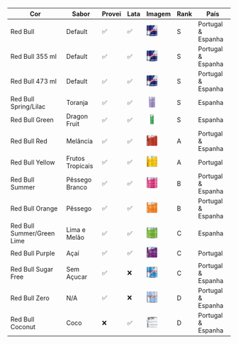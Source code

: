 |Cor|Sabor|Provei|Lata|Imagem|Rank|País|
|---|-----|------|----|------|------|--|
| Red Bull|Default|✅|✅|<img src="src/assets/RebBull.jpg" alt="Original" width="25" height="25" />|S|Portugal & Espanha|
| Red Bull 355 ml|Default|✅|✅|<img src="src/assets/RebBull.jpg" alt="355" width="25" height="25" />|S|Portugal & Espanha|
| Red Bull 473 ml|Default|✅|✅|<img src="src/assets/RebBull.jpg" alt="473" width="25" height="25" />|S|Portugal & Espanha|
| Red Bull Spring/Lilac |Toranja|✅|✅| <img src="src/assets/Spring.png" alt="Pêssego" width="25" height="25" />|S|Espanha|
| Red Bull Green|Dragon Fruit|✅|✅|<img src="src/assets/Green.png" alt="Green" width="25" height="25" />|S|Espanha|
| Red Bull Red |Melância|✅|✅| <img src="src/assets/red.png" alt="Red" width="25" height="25" />|A|Portugal & Espanha|
| Red Bull Yellow |Frutos Tropicais|✅|✅| <img src="src/assets/Yellow.png" alt="Tropical" width="25" height="25" />|A|Portugal|
| Red Bull Summer |Pêssego Branco|✅|✅| <img src="src/assets/Summer_Pessego.png" alt="Pêssego" width="25" height="25" />|B|Portugal & Espanha|
| Red Bull Orange |Pêssego|✅|✅| <img src="src/assets/Orange.png" alt="Orange" width="25" height="25" />|B|Portugal & Espanha|
| Red Bull Summer/Green Lime |Lima e Melão|✅|✅| <img src="src/assets/Summer_Melao.png" alt="Pêssego" width="25" height="25" />|C|Espanha|
| Red Bull Purple |Açaí|✅|✅|<img src="src/assets/Acai.png" alt="Purple" width="25" height="25" />|C|Portugal|
| Red Bull Sugar Free|Sem Açucar|✅|❌| <img src="src/assets/Sugar Free.jpg" alt="SF" width="25" height="25" />|C|Portugal & Espanha|
| Red Bull Zero|N/A|✅|❌|<img src="src/assets/Zero.jpg" alt="Zero" width="25" height="25" />|D|Portugal & Espanha|
| Red Bull Coconut|Coco|❌|✅| <img src="src/assets/Coco.png" alt="Coco" width="25" height="25" />|D|Portugal & Espanha|